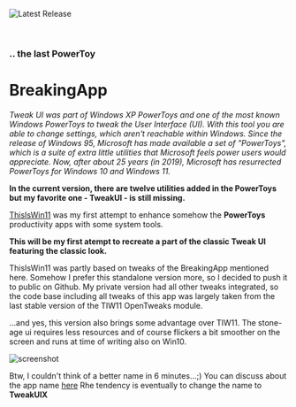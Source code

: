 ![Latest Release](https://img.shields.io/github/v/release/builtbybel/BreakingApp?style=for-the-badge)

<br>

### .. the last PowerToy
# BreakingApp

_Tweak UI was part of Windows XP PowerToys and one of the most known Windows PowerToys to tweak the User Interface (UI). With this tool you are able to change settings, which aren't reachable within Windows. Since the release of Windows 95, Microsoft has made available a set of "PowerToys", which is a suite of extra little utilities that Microsoft feels power users would appreciate. Now, after about 25 years (in 2019), Microsoft has resurrected PowerToys for Windows 10 and Windows 11._

**In the current version, there are twelve utilities added in the PowerToys but my favorite one - TweakUI - is still missing.**

[ThisIsWin11](https://github.com/builtbybel/ThisIsWin11/r) was my first attempt to enhance somehow the **PowerToys** productivity apps with some system tools. 

**This will be my first atempt to recreate a part of the classic Tweak UI featuring the classic look.**

ThisIsWin11 was partly based on tweaks of the BreakingApp mentioned here. Somehow I prefer this standalone version more, so I decided to push it to public on Github. 
My private version had all other tweaks integrated, so the code base including all tweaks of this app was largely taken from the last stable version of the TIW11 OpenTweaks module.

...and yes, this version also brings some advantage over TIW11. The stone-age ui requires less resources and of course flickers a bit smoother on the screen and runs at time of writing also on Win10.

![screenshot](https://github.com/builtbybel/BreakingApp/blob/main/assets/bA.png)

Btw, I couldn't think of a better name in 6 minutes...;) You can discuss about the app name [here](https://github.com/builtbybel/BreakingApp/discussions/3)
Rhe tendency is eventually to change the name to **TweakUIX**
